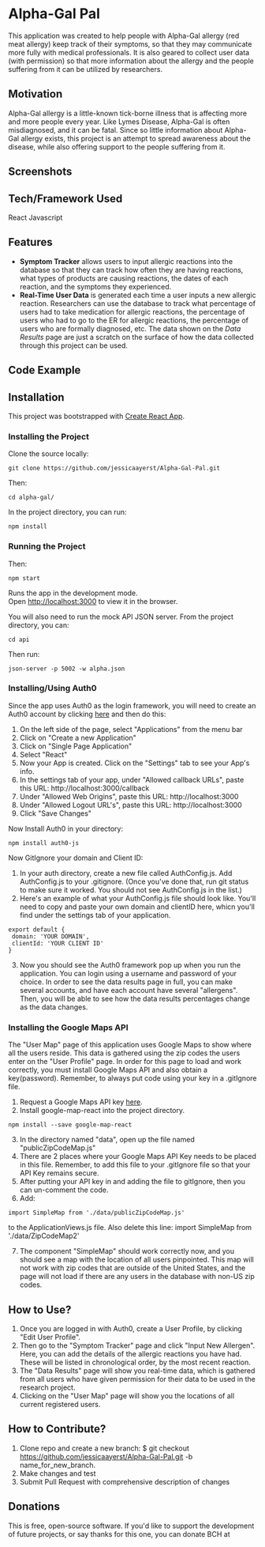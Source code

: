 # Alpha-Gal Pal

This application was created to help people with Alpha-Gal allergy (red meat allergy) keep track of their symptoms, so that they may communicate more fully with medical professionals. It is also geared to collect user data (with permission) so that more information about the allergy and the people suffering from it can be utilized by researchers.

## Motivation

 Alpha-Gal allergy is a little-known tick-borne illness that is affecting more and more people every year. Like Lymes Disease, Alpha-Gal is often misdiagnosed, and it can be fatal. Since so little information about Alpha-Gal allergy exists, this project is an attempt to spread awareness about the disease, while also offering support to the people suffering from it.

## Screenshots

## Tech/Framework Used

React Javascript

## Features

- **Symptom Tracker** allows users to input allergic reactions into the database so that they can track how often they are having reactions, what types of products are causing reactions, the dates of each reaction, and the symptoms they experienced.
- **Real-Time User Data** is generated each time a user inputs a new allergic reaction. Researchers can use the database to track what percentage of users had to take medication for allergic reactions, the percentage of users who had to go to the ER for allergic reactions, the percentage of users who are formally diagnosed, etc. The data shown on the *Data Results* page are just a scratch on the surface of how the data collected through this project can be used.

## Code Example

## Installation

This project was bootstrapped with [Create React App](https://github.com/facebook/create-react-app).

### Installing the Project

Clone the source locally:
```
git clone https://github.com/jessicaayerst/Alpha-Gal-Pal.git
```

Then:
```
cd alpha-gal/
```

In the project directory, you can run:

```
npm install
```

### Running the Project
Then:

```
npm start
```

Runs the app in the development mode.<br />
Open [http://localhost:3000](http://localhost:3000) to view it in the browser.

You will also need to run the mock API JSON server. From the project directory, you can:

```
cd api
```

Then run:

```
json-server -p 5002 -w alpha.json
```

### Installing/Using Auth0
 Since the app uses Auth0 as the login framework, you will need to create an Auth0 account by clicking [here](https://auth0.com/signup) and then do this:

1. On the left side of the page, select "Applications" from the menu bar
2. Click on "Create a new Application"
3. Click on "Single Page Application"
4. Select "React"
5. Now your App is created. Click on the "Settings" tab to see your App's info.
6. In the settings tab of your app, under "Allowed callback URLs", paste this URL: http://localhost:3000/callback
7. Under "Allowed Web Origins", paste this URL: http://localhost:3000
8. Under "Allowed Logout URL's", paste this URL: http://localhost:3000
9. Click "Save Changes"

Now Install Auth0 in your directory:

```
npm install auth0-js
```

Now GitIgnore your domain and Client ID:

1. In your auth directory, create a new file called AuthConfig.js.
Add AuthConfig.js to your .gitignore. (Once you've done that, run git status to make sure it worked. You should not see AuthConfig.js in the list.)
2. Here's an example of what your AuthConfig.js file should look like. You'll need to copy and paste your own domain and clientID here, whicn you'll find under the settings tab of your application.

```
export default {
 domain: 'YOUR DOMAIN',
 clientId: 'YOUR CLIENT ID'
}
```

3. Now you should see the Auth0 framework pop up when you run the application. You can login using a username and password of your choice. In order to see the data results page in full, you can make several accounts, and have each account have several "allergens". Then, you will be able to see how the data results percentages change as the data changes.

### Installing the Google Maps API

The "User Map" page of this application uses Google Maps to show where all the users reside. This data is gathered using the zip codes the users enter on the "User Profile" page. In order for this page to load and work correctly, you must install Google Maps API and also obtain a key(password). Remember, to always put code using your key in a .gitIgnore file.

1. Request a Google Maps API key [here](https://developers.google.com/maps/documentation/javascript/tutorial?source=post_page-----9694a475f00a----------------------).
2. Install google-map-react into the project directory.

```
npm install --save google-map-react
```

3. In the directory named "data", open up the file named "publicZipCodeMap.js"
4. There are 2 places where your Google Maps API Key needs to be placed in this file. Remember, to add this file to your .gitIgnore file so that your API Key remains secure.
5. After putting your API key in and adding the file to gitIgnore, then you can un-comment the code.
6. Add:
```
import SimpleMap from './data/publicZipCodeMap.js'
```
 to the ApplicationViews.js file. Also delete this line: import SimpleMap from './data/ZipCodeMap2'

7. The component "SimpleMap" should work correctly now, and you should see a map with the location of all users pinpointed. This map will not work with zip codes that are outside of the United States, and the page will not load if there are any users in the database with non-US zip codes.






## How to Use?

1. Once you are logged in with Auth0, create a User Profile, by clicking "Edit User Profile".
2. Then go to the "Symptom Tracker" page and click "Input New Allergen". Here, you can add the details of the allergic reactions you have had. These will be listed in chronological order, by the most recent reaction.
3. The "Data Results" page will show you real-time data, which is gathered from all users who have given permission for their data to be used in the research project.
4. Clicking on the "User Map" page will show you the locations of all current registered users.

## How to Contribute?

1. Clone repo and create a new branch: $ git checkout https://github.com/jessicaayerst/Alpha-Gal-Pal.git -b name_for_new_branch.
2. Make changes and test
3. Submit Pull Request with comprehensive description of changes

## Donations

This is free, open-source software. If you'd like to support the development of future projects, or say thanks for this one, you can donate BCH at
